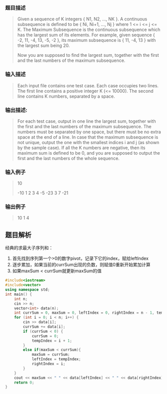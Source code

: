 ### 题目描述
> Given a sequence of K integers { N1, N2, ..., NK }. A continuous subsequence is defined to be { Ni, Ni+1, ..., Nj } where 1 <= i <= j <= K. The Maximum Subsequence is the continuous subsequence which has the largest sum of its elements. For example, given sequence { -2, 11, -4, 13, -5, -2 }, its maximum subsequence is { 11, -4, 13 } with the largest sum being 20.
>
>Now you are supposed to find the largest sum, together with the first and the last numbers of the maximum subsequence.

### 输入描述

> Each input file contains one test case. Each case occupies two lines. The first line contains a positive integer K (<= 10000). The second line contains K numbers, separated by a space.

### 输出描述:
> For each test case, output in one line the largest sum, together with the first and the last numbers of the maximum subsequence. The numbers must be separated by one space, but there must be no extra space at the end of a line. In case that the maximum subsequence is not unique, output the one with the smallest indices i and j (as shown by the sample case). If all the K numbers are negative, then its maximum sum is defined to be 0, and you are supposed to output the first and the last numbers of the whole sequence.

### 输入例子
> 10
>
>-10 1 2 3 4 -5 -23 3 7 -21

### 输出例子
> 10 1 4

## 题目解析
经典的求最大子序列和：
1. 首先找到序列第一个>0的数字pivot，记录下它的index，赋给leftIndex
2. 逐步累加，如果当前的currSum出现的负数，则赋值0重新开始累加计算
3. 如果maxSum < currSum就更新maxSum的值


```C++
#include<iostream>
#include<vector>
using namespace std;
int main() {
	int n;
	cin >> n;
	vector<int> data(n);
	int currSum = 0, maxSum = 0, leftIndex = 0, rightIndex = n - 1, tempIndex = 0;
	for (int i = 0; i < n; i++) {
		cin >> data[i];
		currSum += data[i];
		if (currSum < 0) {
			currSum = 0;
			tempIndex = i + 1;
		}
		else if(maxSum < currSum){
			maxSum = currSum;
			leftIndex = tempIndex;
			rightIndex = i;
		}
	}
	cout << maxSum << " " << data[leftIndex] << " " << data[rightIndex];
	return 0;
}
```